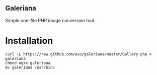 Galeriana
---------

Simple one-file PHP image conversion tool.

Installation
============

    curl -L https://raw.github.com/exu/galeriana/master/Gallery.php > galeriana
    chmod og+x galeriana
    mv galeriana /usr/bin/

